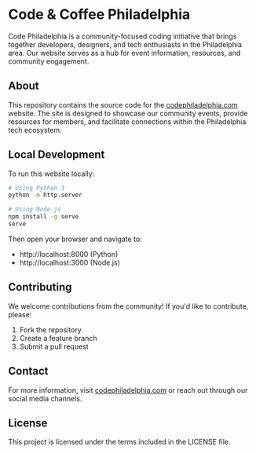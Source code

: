 # Code & Coffee Philadelphia

Code Philadelphia is a community-focused coding initiative that brings together developers, designers, and tech enthusiasts in the Philadelphia area. Our website serves as a hub for event information, resources, and community engagement.

## About

This repository contains the source code for the [codephiladelphia.com](https://codephiladelphia.com) website. The site is designed to showcase our community events, provide resources for members, and facilitate connections within the Philadelphia tech ecosystem.

## Local Development

To run this website locally:

```bash
# Using Python 3
python -m http.server

# Using Node.js
npm install -g serve
serve
```

Then open your browser and navigate to:

- http://localhost:8000 (Python)
- http://localhost:3000 (Node.js)

## Contributing

We welcome contributions from the community! If you'd like to contribute, please:

1. Fork the repository
2. Create a feature branch
3. Submit a pull request

## Contact

For more information, visit [codephiladelphia.com](https://codephiladelphia.com) or reach out through our social media channels.

## License

This project is licensed under the terms included in the LICENSE file.
